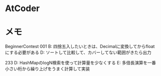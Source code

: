 # AtCoder

# メモ
BeginnerContest
001
B: 四捨五入したいときは、Decimalに変換してからfloatにする必要がある
D: ソートして比較して、カバーしてない範囲がきたら出力

233
D: HashMapのlogN検索を使って計算量を少なくする
E: 多倍長演算を一番小さい桁から繰り上げをうまく計算して実装
